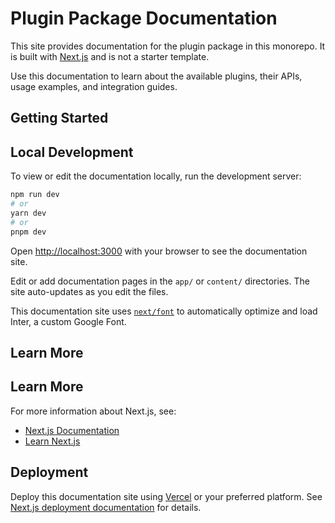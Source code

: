 # Plugin Package Documentation

This site provides documentation for the plugin package in this monorepo. It is built with [Next.js](https://nextjs.org/) and is not a starter template.

Use this documentation to learn about the available plugins, their APIs, usage examples, and integration guides.

## Getting Started

## Local Development

To view or edit the documentation locally, run the development server:

```bash
npm run dev
# or
yarn dev
# or
pnpm dev
```

Open [http://localhost:3000](http://localhost:3000) with your browser to see the documentation site.

Edit or add documentation pages in the `app/` or `content/` directories. The site auto-updates as you edit the files.

This documentation site uses [`next/font`](https://nextjs.org/docs/basic-features/font-optimization) to automatically optimize and load Inter, a custom Google Font.

## Learn More

## Learn More

For more information about Next.js, see:

- [Next.js Documentation](https://nextjs.org/docs)
- [Learn Next.js](https://nextjs.org/learn)

## Deployment

Deploy this documentation site using [Vercel](https://vercel.com/) or your preferred platform. See [Next.js deployment documentation](https://nextjs.org/docs/deployment) for details.
